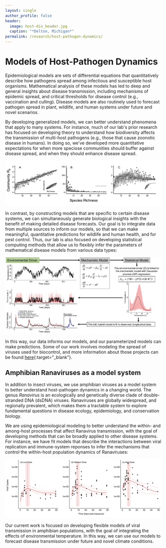 ```yaml
---
layout: single
author_profile: false
header:
  image: host-div_header.jpg
  caption: "*Delton, Michigan*"
permalink: /research/host-pathogen-dynamics/
---
```


# Models of Host-Pathogen Dynamics

Epidemiological models are sets of differential equations that quantitatively describe how pathogens spread among infectious and susceptible host organisms. Mathematical analysis of these models has led to deep and general insights about disease transmission, including mechanisms of epidemic spread, and critical thresholds for disease control (e.g., vaccination and culling). Disease models are also routinely used to forecast pathogen spread in plant, wildlife, and human systems under future and novel scenarios.

By developing generalized models, we can better understand phenomena that apply to many systems. For instance, much of our lab's prior research has focused on developing theory to understand how biodiversity affects the transmission of multi-host pathogens (e.g., those that cause zoonotic disease in humans). In doing so, we've developed more quantitative expectations for when more speciose communities should buffer against disease spread, and when they should enhance disease spread.

![Theory1](/images/research/theory1.jpg)


In contrast, by constructing models that are specific to certain disease systems, we can simultaneously generate biological insights with the benefit of making detailed disease forecasts. Our goal is to integrate data from multiple sources to inform our models, so that we can make meaningful, quantitative predictions for wildlife and human health, and for pest control. Thus, our lab is also focused on developing statistical computing methods that allow us to flexibly infer the parameters of mathematical disease models from various data types:


![Theory1](/images/research/theory2.png)


In this way, our data informs our models, and our parameterized models can make predictions. Some of our work involves modeling the spread of viruses used for biocontrol, and more information about those projects can be found [here](/research/pest-control){:target="_blank"}.


## Amphibian Ranaviruses as a model system

In addition to insect viruses, we use amphibian viruses as a model system to better understand host-pathogen dynamics in a changing world. The genus *Ranavirus* is an ecologically and genetically diverse clade of double-stranded DNA (dsDNA) viruses. Ranaviruses are globally widespread, and regionally prevalent, which makes them a tractable system to explore fundamental questions in disease ecology, epidemiology, and conservation biology. 

We are using epidemiological modeling to better understand the within- and among-host processes that affect Ranavirus transmission, with the goal of developing methods that can be broadly applied to other disease systems. For instance, we have fit models that describe the interactions between viral replication and immune-system reponses to infer the mechanisms that control the within-host population dynamics of Ranaviruses:

![Ranavirus2](/images/research/ranavirus1.png)

Our current work is focused on developing flexible models of viral transmission in amphibian populations, with the goal of integrating the effects of environmental temperature. In this way, we can use our models to forecast disease transmission under future and novel climate conditions. 

